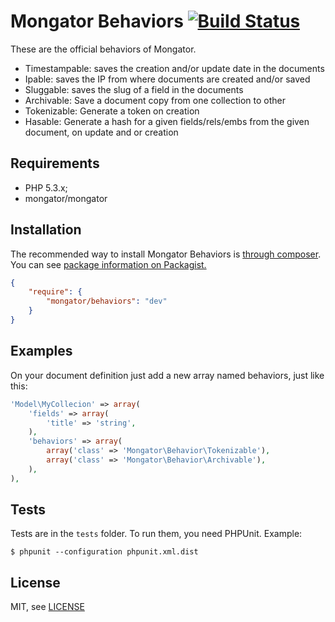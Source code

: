 Mongator Behaviors [![Build Status](https://travis-ci.org/mongator/behaviors.png?branch=master)](https://travis-ci.org/mongator/behaviors)
==============================

These are the official behaviors of Mongator.

- Timestampable: saves the creation and/or update date in the documents
- Ipable: saves the IP from where documents are created and/or saved
- Sluggable: saves the slug of a field in the documents
- Archivable: Save a document copy from one collection to other
- Tokenizable: Generate a token on creation
- Hasable: Generate a hash for a given fields/rels/embs from the given document, on update and or creation

Requirements
------------

* PHP 5.3.x;
* mongator/mongator


Installation
------------

The recommended way to install Mongator Behaviors is [through composer](http://getcomposer.org).
You can see [package information on Packagist.](https://packagist.org/packages/mongator/behaviors)

```JSON
{
    "require": {
        "mongator/behaviors": "dev"
    }
}
```


Examples
--------
On your document definition just add a new array named behaviors, just like this:

```php
'Model\MyCollecion' => array(
    'fields' => array(
        'title' => 'string',
    ),
    'behaviors' => array(
        array('class' => 'Mongator\Behavior\Tokenizable'),
        array('class' => 'Mongator\Behavior\Archivable'),
    ),
),
```

Tests
-----

Tests are in the `tests` folder.
To run them, you need PHPUnit.
Example:

    $ phpunit --configuration phpunit.xml.dist


License
-------

MIT, see [LICENSE](LICENSE)